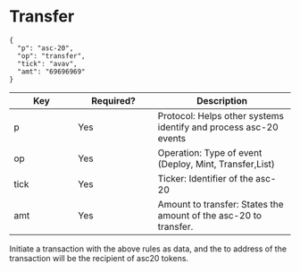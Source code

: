 # Transfer

```
{ 
  "p": "asc-20",
  "op": "transfer",
  "tick": "avav",
  "amt": "69696969"
}
```

<table><thead><tr><th width="99">Key</th><th width="127">Required?</th><th>Description</th></tr></thead><tbody><tr><td>p</td><td>Yes</td><td>Protocol: Helps other systems identify and process asc-20 events</td></tr><tr><td>op</td><td>Yes</td><td>Operation: Type of event (Deploy, Mint, Transfer,List)</td></tr><tr><td>tick</td><td>Yes</td><td>Ticker: Identifier of the asc-20</td></tr><tr><td>amt</td><td>Yes</td><td>Amount to transfer: States the amount of the asc-20 to transfer.</td></tr></tbody></table>

Initiate a transaction with the above rules as data, and the to address of the transaction will be the recipient of asc20 tokens.
